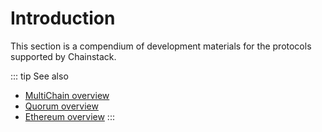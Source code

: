 # Introduction

This section is a compendium of development materials for the protocols supported by Chainstack.

::: tip See also
* [MultiChain overview](/operations/multichain-overview)
* [Quorum overview](/operations/quorum-overview)
* [Ethereum overview](/operations/ethereum-overview)
:::
